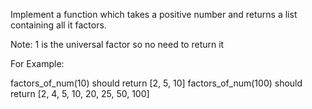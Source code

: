 Implement a function which takes a positive number
and returns a list containing all it factors.

Note: 1 is the universal factor so no need to return it

For Example:

factors_of_num(10) should return [2, 5, 10]
factors_of_num(100) should return [2, 4, 5, 10, 20, 25, 50, 100]
